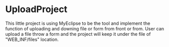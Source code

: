 # UploadProject
This little project is using MyEclipse to be the tool and implement the function of uploading and downing file or form from front or from. User can upload a file throw a form and the project will keep it under the file of "WEB_INF/files" location. 

